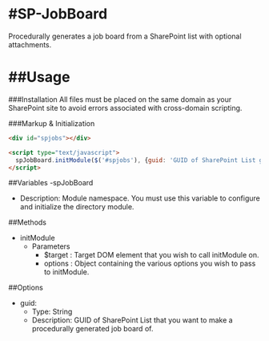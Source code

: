 #SP-JobBoard
============

Procedurally generates a job board from a SharePoint list with optional attachments.

##Usage
============
###Installation
All files must be placed on the same domain as your SharePoint site to avoid errors associated with cross-domain scripting.

###Markup & Initialization
```HTML
<div id="spjobs"></div>

<script type="text/javascript">
  spJobBoard.initModule($('#spjobs'), {guid: 'GUID of SharePoint List goes here!'});
</script>
```

##Variables
-spJobBoard
  - Description: Module namespace.  You must use this variable to configure and initialize the directory module.

##Methods
- initModule
  - Parameters
    - $target : Target DOM element that you wish to call initModule on.
    - options : Object containing the various options you wish to pass to initModule.

##Options
- guid: 
  - Type: String
  - Description: GUID of SharePoint List that you want to make a procedurally generated job board of.

